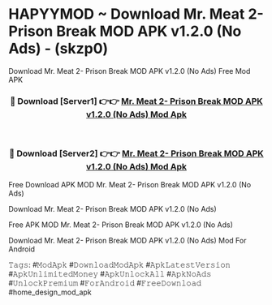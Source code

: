 # HAPYYMOD ~ Download Mr. Meat 2- Prison Break MOD APK v1.2.0 (No Ads) - (skzp0)
Download Mr. Meat 2- Prison Break MOD APK v1.2.0 (No Ads) Free Mod APK

<div align="center">
<h3>🔴 Download [Server1] 👉👉 <a href="https://apk-comot.site?title=Mr._Meat_2-_Prison_Break_MOD_APK_v1.2.0_(No_Ads)">Mr. Meat 2- Prison Break MOD APK v1.2.0 (No Ads) Mod Apk</a></h3><br>

<h3>🔴 Download [Server2] 👉👉 <a href="https://apk-comot.site?title=Mr._Meat_2-_Prison_Break_MOD_APK_v1.2.0_(No_Ads)">Mr. Meat 2- Prison Break MOD APK v1.2.0 (No Ads) Mod Apk</a></h3>
</div>


Free Download APK MOD Mr. Meat 2- Prison Break MOD APK v1.2.0 (No Ads)

Download Mr. Meat 2- Prison Break MOD APK v1.2.0 (No Ads) 

Free APK MOD Mr. Meat 2- Prison Break MOD APK v1.2.0 (No Ads) 

Download Mr. Meat 2- Prison Break MOD APK v1.2.0 (No Ads) Mod For Android

𝚃𝚊𝚐𝚜: #𝙼𝚘𝚍𝙰𝚙𝚔 #𝙳𝚘𝚠𝚗𝚕𝚘𝚊𝚍𝙼𝚘𝚍𝙰𝚙𝚔 #𝙰𝚙𝚔𝙻𝚊𝚝𝚎𝚜𝚝𝚅𝚎𝚛𝚜𝚒𝚘𝚗 #𝙰𝚙𝚔𝚄𝚗𝚕𝚒𝚖𝚒𝚝𝚎𝚍𝙼𝚘𝚗𝚎𝚢 #𝙰𝚙𝚔𝚄𝚗𝚕𝚘𝚌𝚔𝙰𝚕𝚕 #𝙰𝚙𝚔𝙽𝚘𝙰𝚍𝚜 #𝚄𝚗𝚕𝚘𝚌𝚔𝙿𝚛𝚎𝚖𝚒𝚞𝚖 #𝙵𝚘𝚛𝙰𝚗𝚍𝚛𝚘𝚒𝚍 #𝙵𝚛𝚎𝚎𝙳𝚘𝚠𝚗𝚕𝚘𝚊𝚍 #home_design_mod_apk